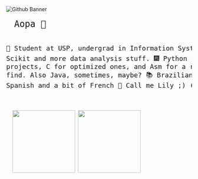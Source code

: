
<div>
  <img src="https://i.imgur.com/jPlwlQL.png" alt="Github Banner" align="center"/>
</div>
<pre align = 'left' style='font-size: 18px;'>
  <span style="font-size: 24px;">Aopa 👋</span>
  
  🌌 Student at USP, undergrad in Information Systems
  📈 Jupyter, Scikit and more data analysis stuff.
  🎆 Python for super fun cool projects, C for optimized ones, and Asm for a reason im still trying to find.
      Also Java, sometimes, maybe?
  📚 Brazilian Portuguese, English, Spanish and a bit of French
  🎀 Call me Lily ;) (She/Her)
  
</pre>

<div align = "left">  
  <pre>
  <img height="170px" src="https://github-readme-stats.vercel.app/api/top-langs/?username=Nubily44&layout=compact&theme=radical"/> <img height="170px" src="https://github-readme-stats.vercel.app/api?username=Nubily44&show_icons=true&theme=radical"/>
  </pre>
</div>

